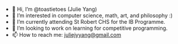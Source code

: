 - 👋 Hi, I’m @toastietoes (Julie Yang)
- 👀 I’m interested in computer science, math, art, and philosophy :)
- 🌱 I’m currently attending St Robert CHS for the IB Programme. 
- 💞️ I’m looking to work on learning for competitive programming. 
- 📫 How to reach me: juliejyyang@gmail.com

<!---
toastietoes/toastietoes is a ✨ special ✨ repository because its `README.md` (this file) appears on your GitHub profile.
You can click the Preview link to take a look at your changes.
--->
